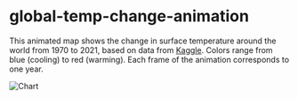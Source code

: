 # global-temp-change-animation
This animated map shows the change in surface temperature around the world from 1970 to 2021, based on data from [Kaggle](https://www.kaggle.com/datasets/mdazizulkabirlovlu/all-countries-temperature-statistics-1970-2021). Colors range from blue (cooling) to red (warming). Each frame of the animation corresponds to one year.

![Chart](https://github.com/DovarFalcone/global-temp-change-animation/blob/main/temperature_change_FINAL.gif)

